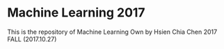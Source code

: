 # Machine Learning 2017
This is the repository of Machine Learning
Own by Hsien Chia Chen
2017 FALL (2017.10.27)
